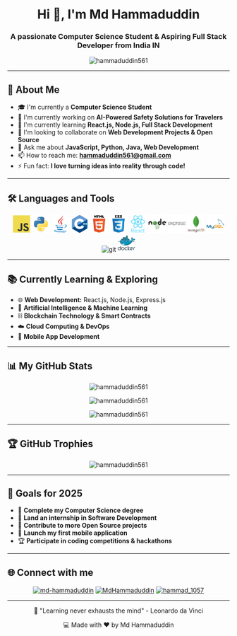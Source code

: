<h1 align="center">Hi 👋, I'm Md Hammaduddin</h1>
<h3 align="center">A passionate Computer Science Student & Aspiring Full Stack Developer from India IN</h3>

<p align="center">
  <img src="https://komarev.com/ghpvc/?username=hammaduddin561&label=Profile%20views&color=0e75b6&style=flat" alt="hammaduddin561" />
</p>

---

## 🚀 About Me

- 🎓 I'm currently a **Computer Science Student**
- 🔭 I'm currently working on **AI-Powered Safety Solutions for Travelers**
- 🌱 I'm currently learning **React.js, Node.js, Full Stack Development**
- 👯 I'm looking to collaborate on **Web Development Projects & Open Source**
- 💬 Ask me about **JavaScript, Python, Java, Web Development**
- 📫 How to reach me: **hammaduddin561@gmail.com**
- ⚡ Fun fact: **I love turning ideas into reality through code!**

---

## 🛠️ Languages and Tools

<p align="center">
<img src="https://raw.githubusercontent.com/devicons/devicon/master/icons/javascript/javascript-original.svg" alt="javascript" width="40" height="40"/>
<img src="https://raw.githubusercontent.com/devicons/devicon/master/icons/python/python-original.svg" alt="python" width="40" height="40"/>
<img src="https://raw.githubusercontent.com/devicons/devicon/master/icons/java/java-original.svg" alt="java" width="40" height="40"/>
<img src="https://raw.githubusercontent.com/devicons/devicon/master/icons/cplusplus/cplusplus-original.svg" alt="cplusplus" width="40" height="40"/>
<img src="https://raw.githubusercontent.com/devicons/devicon/master/icons/html5/html5-original-wordmark.svg" alt="html5" width="40" height="40"/>
<img src="https://raw.githubusercontent.com/devicons/devicon/master/icons/css3/css3-original-wordmark.svg" alt="css3" width="40" height="40"/>
<img src="https://raw.githubusercontent.com/devicons/devicon/master/icons/react/react-original-wordmark.svg" alt="react" width="40" height="40"/>
<img src="https://raw.githubusercontent.com/devicons/devicon/master/icons/nodejs/nodejs-original-wordmark.svg" alt="nodejs" width="40" height="40"/>
<img src="https://raw.githubusercontent.com/devicons/devicon/master/icons/express/express-original-wordmark.svg" alt="express" width="40" height="40"/>
<img src="https://raw.githubusercontent.com/devicons/devicon/master/icons/mongodb/mongodb-original-wordmark.svg" alt="mongodb" width="40" height="40"/>
<img src="https://raw.githubusercontent.com/devicons/devicon/master/icons/mysql/mysql-original-wordmark.svg" alt="mysql" width="40" height="40"/>
<img src="https://www.vectorlogo.zone/logos/git-scm/git-scm-icon.svg" alt="git" width="40" height="40"/>
<img src="https://raw.githubusercontent.com/devicons/devicon/master/icons/docker/docker-original-wordmark.svg" alt="docker" width="40" height="40"/>
</p>

---

## 📚 Currently Learning & Exploring

- 🌐 **Web Development:** React.js, Node.js, Express.js
- 🤖 **Artificial Intelligence & Machine Learning**
- ⛓️ **Blockchain Technology & Smart Contracts**
- ☁️ **Cloud Computing & DevOps**
- 📱 **Mobile App Development**

---

## 📊 My GitHub Stats

<p align="center">
<img src="https://github-readme-stats.vercel.app/api?username=hammaduddin561&show_icons=true&locale=en&theme=dark" alt="hammaduddin561" />
</p>

<p align="center">
<img src="https://github-readme-stats.vercel.app/api/top-langs?username=hammaduddin561&show_icons=true&locale=en&layout=compact&theme=dark" alt="hammaduddin561" />
</p>

<p align="center">
<img src="https://github-readme-streak-stats.herokuapp.com/?user=hammaduddin561&theme=dark" alt="hammaduddin561" />
</p>

---

## 🏆 GitHub Trophies

<p align="center">
<img src="https://github-profile-trophy.vercel.app/?username=hammaduddin561&theme=onedark" alt="hammaduddin561" />
</p>

---

## 🎯 Goals for 2025

- 🚀 **Complete my Computer Science degree**
- 💼 **Land an internship in Software Development**
- 🌟 **Contribute to more Open Source projects**
- 📱 **Launch my first mobile application**
- 🏆 **Participate in coding competitions & hackathons**

---

## 🌐 Connect with me

<p align="center">
<a href="https://www.linkedin.com/in/md-hammaduddin-908664215/" target="blank"><img align="center" src="https://raw.githubusercontent.com/rahuldkjain/github-profile-readme-generator/master/src/images/icons/Social/linked-in-alt.svg" alt="md-hammaduddin" height="30" width="40" /></a>
<a href="https://x.com/MdHammaduddin" target="blank"><img align="center" src="https://raw.githubusercontent.com/rahuldkjain/github-profile-readme-generator/master/src/images/icons/Social/twitter.svg" alt="MdHammaduddin" height="30" width="40" /></a>
<a href="https://www.instagram.com/hammad_1057/" target="blank"><img align="center" src="https://raw.githubusercontent.com/rahuldkjain/github-profile-readme-generator/master/src/images/icons/Social/instagram.svg" alt="hammad_1057" height="30" width="40" /></a>
</p>

---

<p align="center">
📖 "Learning never exhausts the mind" - Leonardo da Vinci
</p>

<p align="center">
💻 Made with ❤️ by Md Hammaduddin
</p>
